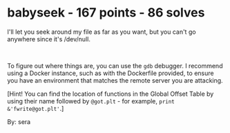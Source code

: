 # babyseek - 167 points - 86 solves
I'll let you seek around my file as far as you want, but you can't go anywhere since it's /dev/null.

&nbsp;

To figure out where things are, you can use the `gdb` debugger. I recommend using a Docker instance, such as with the Dockerfile provided, to ensure you have an environment that matches the remote server you are attacking.

[Hint! You can find the location of functions in the Global Offset Table by using their name followed by `@got.plt` - for example, `print &'fwrite@got.plt'`.]

By: sera
